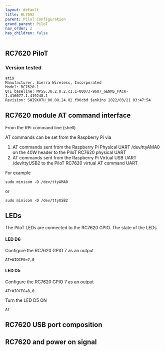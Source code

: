 ```yaml
---
layout: default
title: HL7692
parent: PiloT Configuration
grand_parent: PiloT
nav_order: 2
has_children: false
---
```


## RC7620 PiloT
### Version tested
```
ati9
Manufacturer: Sierra Wireless, Incorporated
Model: RC7620-1
QTI baseline: MPSS.JO.2.0.2.c1.1-00073-9607_GENNS_PACK-1.416077.1.419248.1
Revision: SWI9X07H_00.08.24.02 f90cbd jenkins 2022/03/21 03:47:54
```


## RC7620 module AT command interface

From the RPi command line (shell)


AT commands can be set from the Raspberry Pi via
1. AT commands sent from the Raspberry Pi Physical UART /dev/ttyAMA0 on the 40W header to the PiloT RC7620 physical UART 
2. AT commands sent from the Raspberry Pi Virtual USB UART /dev/ttyUSB2 to the PiloT RC7620 virtual AT command UART

For example 
```
sudo minicom -D /dev/ttyAMA0
```
or
```
sudo minicom -D /dev/ttyUSB2
```



## LEDs
The PiloT LEDs are connected to the RC7620 GPIO. The state of the LEDs 

#### LED D6
Configure the RC7620 GPIO 7 as an output
```
AT+WIOCFG=7,0
```

#### LED D5
Configure the RC7620 GPIO 7 as an output
```
AT+WIOCFG=8,0
```
Turn the LED D5 ON
```
AT
```


## RC7620 USB port composition



## RC7620 and power on signal



   
  
